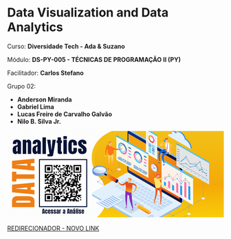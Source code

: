 # Data Visualization and Data Analytics

Curso: **Diversidade Tech - Ada & Suzano**

Módulo: **DS-PY-005 - TÉCNICAS DE PROGRAMAÇÃO II (PY)**

Facilitador: **Carlos Stefano**

Grupo 02: 
- **Anderson Miranda**
- **Gabriel Lima**
- **Lucas Freire de Carvalho Galvão**
- **Nilo B. Silva Jr.**

![EDA](https://raw.githubusercontent.com/aluipio/eda_ada_tpii_football/main/imagem.png)

[REDIRECIONADOR - NOVO LINK](https://github.com/aluipio/eda_ada_tpii_football)
